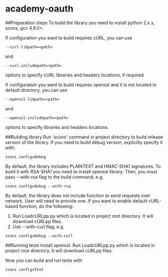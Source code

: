 academy-oauth
=============
##Preparation steps
To build the library you need to install python 2.x.x, scons, gcc 4.8.0+.

If configuration you want to build requires cURL, you can use
```
--curl-libpath=<path>
```
and
```
--curl-includepath=<path>
```
options to specify cURL libraries and headers locations, if required

If configuration you want to build requires openssl and it is not located in default directory, you can use 
```
--openssl-libpath=<path>
```
and
```
--openssl-includepath=<path>
```
options to specify libraries and headers locations.

##Building library
Run 'scons' command in project directory to build release version of the
library. If you need to build debug version, explicitly specify it with:
```
scons config=Debug
```

By default, the library includes PLAINTEXT and HMAC-SHA1 signatures. To build 
it with RSA-SHA1 you need to install openssl library. Then, you must pass 
--with-rsa flag to the build command, e.g.
```
scons config=Debug --with-rsa
```

By default, the library does not include function to send requests over network.
User will need to provide one. If you want to enable default cURL-based function,
do the following:

1. Run LoadcURLpp.py which is located in project root directory. It will download 
cURLpp files.
2. Use --with-curl flag, e.g.
```
scons config=Debug --with-curl
```


##Running tests
Install openssl.
Run LoadcURLpp.py which is located in project root directory. It will download 
cURLpp files.

Now you can build and run tests with
```
scons config=Test
```
